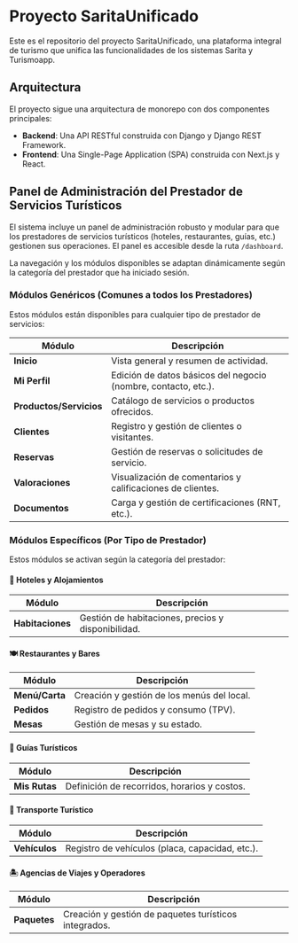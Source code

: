 # Proyecto SaritaUnificado

Este es el repositorio del proyecto SaritaUnificado, una plataforma integral de turismo que unifica las funcionalidades de los sistemas Sarita y Turismoapp.

## Arquitectura

El proyecto sigue una arquitectura de monorepo con dos componentes principales:

*   **Backend**: Una API RESTful construida con Django y Django REST Framework.
*   **Frontend**: Una Single-Page Application (SPA) construida con Next.js y React.

## Panel de Administración del Prestador de Servicios Turísticos

El sistema incluye un panel de administración robusto y modular para que los prestadores de servicios turísticos (hoteles, restaurantes, guías, etc.) gestionen sus operaciones. El panel es accesible desde la ruta `/dashboard`.

La navegación y los módulos disponibles se adaptan dinámicamente según la categoría del prestador que ha iniciado sesión.

### Módulos Genéricos (Comunes a todos los Prestadores)

Estos módulos están disponibles para cualquier tipo de prestador de servicios:

| Módulo              | Descripción                                               |
| ------------------- | --------------------------------------------------------- |
| **Inicio**          | Vista general y resumen de actividad.                     |
| **Mi Perfil**       | Edición de datos básicos del negocio (nombre, contacto, etc.). |
| **Productos/Servicios** | Catálogo de servicios o productos ofrecidos.              |
| **Clientes**        | Registro y gestión de clientes o visitantes.              |
| **Reservas**        | Gestión de reservas o solicitudes de servicio.            |
| **Valoraciones**    | Visualización de comentarios y calificaciones de clientes. |
| **Documentos**      | Carga y gestión de certificaciones (RNT, etc.).           |

### Módulos Específicos (Por Tipo de Prestador)

Estos módulos se activan según la categoría del prestador:

#### 🏨 Hoteles y Alojamientos

| Módulo         | Descripción                                    |
| -------------- | ---------------------------------------------- |
| **Habitaciones** | Gestión de habitaciones, precios y disponibilidad. |

#### 🍽️ Restaurantes y Bares

| Módulo      | Descripción                             |
| ----------- | --------------------------------------- |
| **Menú/Carta**  | Creación y gestión de los menús del local. |
| **Pedidos**   | Registro de pedidos y consumo (TPV).    |
| **Mesas**     | Gestión de mesas y su estado.           |

#### 🧭 Guías Turísticos

| Módulo      | Descripción                                |
| ----------- | ------------------------------------------ |
| **Mis Rutas** | Definición de recorridos, horarios y costos. |

#### 🚐 Transporte Turístico

| Módulo      | Descripción                                         |
| ----------- | --------------------------------------------------- |
| **Vehículos** | Registro de vehículos (placa, capacidad, etc.).     |

#### 🏝️ Agencias de Viajes y Operadores

| Módulo    | Descripción                                             |
| --------- | ------------------------------------------------------- |
| **Paquetes** | Creación y gestión de paquetes turísticos integrados. |